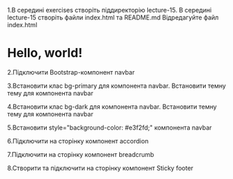 1.В середині exercises створіть піддиректорію lecture-15. В середині lecture-15 створіть файли index.html та README.md
Відредагуйте файл index.html

<!DOCTYPE html>
<html lang="en">
<head>
    <meta charset="UTF-8">
    <meta name="viewport" content="width=device-width, initial-scale=1.0">
    <title>Document</title>

   <link rel="shortcut icon" href="/favicon.ico" type="image/x-icon">
    <link href="https://cdn.jsdelivr.net/npm/bootstrap@5.3.2/dist/css/bootstrap.min.css" rel="stylesheet" integrity="sha384-T3c6CoIi6uLrA9TneNEoa7RxnatzjcDSCmG1MXxSR1GAsXEV/Dwwykc2MPK8M2HN" crossorigin="anonymous">

</head>
<body>
    <h1>Hello, world!</h1>
    <script src="https://cdn.jsdelivr.net/npm/bootstrap@5.3.2/dist/js/bootstrap.bundle.min.js" integrity="sha384-C6RzsynM9kWDrMNeT87bh95OGNyZPhcTNXj1NW7RuBCsyN/o0jlpcV8Qyq46cDfL" crossorigin="anonymous"></script>
</body>
</html>
2.Підключити Bootstrap-компонент navbar

3.Встановити клас bg-primary для компонента navbar. Встановити темну тему для компонента navbar

4.Встановити клас bg-dark для компонента navbar. Встановити темну тему для компонента navbar

5.Встановити style="background-color: #e3f2fd;" компонента navbar

6.Підключити на сторінку компонент accordion

7.Підключити на сторінку компонент breadcrumb

8.Створити та підключити на сторінку компонент Sticky footer